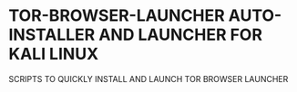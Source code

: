 # TOR-BROWSER-LAUNCHER AUTO-INSTALLER AND LAUNCHER FOR KALI LINUX
SCRIPTS TO QUICKLY INSTALL AND LAUNCH TOR BROWSER LAUNCHER
